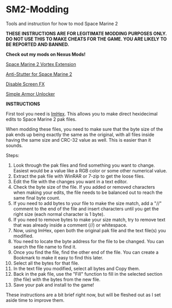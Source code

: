 # SM2-Modding
Tools and instruction for how to mod Space Marine 2

**THESE INSTRUCTIONS ARE FOR LEGITIMATE MODDING PURPOSES ONLY. DO NOT USE THIS TO MAKE CHEATS FOR THE GAME. YOU ARE LIKELY TO BE REPORTED AND BANNED.**

**Check out my mods on Nexus Mods!**

[Space Marine 2 Vortex Extension](https://www.nexusmods.com/site/mods/961)

[Anti-Stutter for Space Marine 2](https://www.nexusmods.com/warhammer40000spacemarine2/mods/1)

[Disable Screen FX](https://www.nexusmods.com/warhammer40000spacemarine2/mods/29)

[Simple Armor Unlocker](https://www.nexusmods.com/warhammer40000spacemarine2/mods/61?tab=posts)


**INSTRUCTIONS**

First tool you need is [ImHex](https://github.com/WerWolv/ImHex). This allows you to make direct hexidecimal edits to Space Marine 2 pak files. 

When modding these files, you need to make sure that the byte size of the pak ends up being exactly the same as the original, with all files inside having the same size and CRC-32 value as well. This is easier than it sounds.


Steps:
1. Look through the pak files and find something you want to change. Easiest would be a value like a RGB color or some other numerical value.
2. Extract the pak file with WinRAR or 7-zip to get the loose files.
3. Edit the file with the changes you want in a text editor.
4. Check the byte size of the file. If you added or removed characters when making your edits, the file needs to be balanced out to reach the same final byte count. 
5. If you need to add bytes to your file to make the size match, add a "//" comment to the end of the file and insert characters until you get the right size (each normal character is 1 byte).
6. If you need to remove bytes to make your size match, try to remove text that was already inside a comment (//) or whitespace.
7. Now, using ImHex, open both the original pak file and the text file(s) you modified.
8. You need to locate the byte address for the file to be changed. You can search the file name to find it.
9. Once you find the file, find the other end of the file. You can create a Bookmark to make it easy to find this later.
10. Select all the bytes for that file.
11. In the text file you modified, select all bytes and Copy them.
12. Back in the pak file, use the "Fill" function to fill in the selected section (the file) with the bytes from the new file.
13. Save your pak and install to the game!

These instructions are a bit brief right now, but will be fleshed out as I set aside time to improve them.


